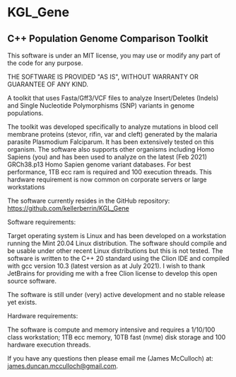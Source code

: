 KGL_Gene
========

C++ Population Genome Comparison Toolkit
----------------------------------------

This software is under an MIT license, you may use or modify any part of the code for any purpose.

THE SOFTWARE IS PROVIDED "AS IS", WITHOUT WARRANTY OR GUARANTEE OF ANY KIND.

A toolkit that uses Fasta/Gff3/VCF files to analyze Insert/Deletes (Indels) and Single Nucleotide Polymorphisms (SNP)
variants in genome populations.

The toolkit was developed specifically to analyze mutations in blood cell 
membrane proteins (stevor, rifin, var and cleft) generated by the malaria parasite Plasmodium
Falciparum. It has been extensively tested on this organism. The software also supports other 
organisms including Homo Sapiens (you) and has been used to analyze on the latest (Feb 2021) 
GRCh38.p13 Homo Sapien genome variant databases. For best performance, 1TB ecc ram is required 
and 100 execution threads. 
This hardware requirement is now common on corporate servers or large workstations
  

The software currently resides in the GitHub repository:
https://github.com/kellerberrin/KGL_Gene

Software requirements:

Target operating system is Linux and has been developed on a workstation 
running the Mint 20.04 Linux distribution. The software should compile and be usable under 
other recent Linux distributions but this is not tested.
The software is written to the C++ 20 standard using the Clion IDE and compiled 
with gcc version 10.3 (latest version as at July 2021).
I wish to thank JetBrains for providing me with a free Clion license to develop 
this open source software.

The software is still under (very) active development and no stable release yet exists.

Hardware requirements:

The software is compute and memory intensive and requires a 1/10/100 class workstation; 
1TB ecc memory, 10TB fast (nvme) disk storage and 100 hardware execution threads. 


If you have any questions then please email me
(James McCulloch) at: james.duncan.mcculloch@gmail.com.


